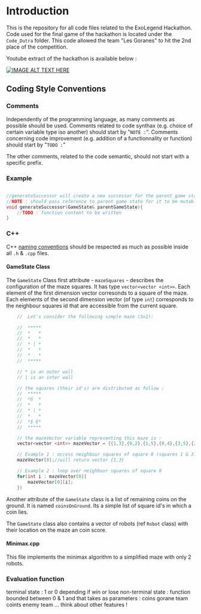 # Introduction
This is the repository for all code files related to the ExoLegend Hackathon. Code used for the final game of the hackathon is located under the ```Code_Dutra``` folder. This code allowed the team "Les Goranes" to hit the 2nd place of the competition.

Youtube extract of the hackathon is available below :

[![IMAGE ALT TEXT HERE](https://img.youtube.com/vi/I6lq8xZG_MM/0.jpg)](https://www.youtube.com/watch?v=I6lq8xZG_MM)

## Coding Style Conventions
### Comments
Independently of the programming language, as many comments as possible should be used. Comments related to code synthax (e.g. choice of certain variable type iso another) should start by "`NOTE :`". Comments concerning code improvement (e.g. addition of a functionnality or function) should start by "`TODO :`"

The other comments, related to the code semantic, should not start with a specific prefix.

### Example
```cpp

//generateSuccessor will create a new successor for the parent game state
//NOTE : should pass reference to parent game state for it to be mutable
void generateSuccessor(GameState& parentGameState){
    //TODO : function content to be written
}
```

### C++
C++ [naming conventions](https://www.geeksforgeeks.org/naming-convention-in-c/) should be respected as much as possible inside all `.h` & `.cpp` files.

#### GameState Class
The `GameState` Class first attribute - `mazeSquares` - describes the configuration of the maze squares. It has type `vector<vector <int>>`. Each element of the first dimension vector corresonds to a square of the maze. Each elements of the second dimension vector (of type `int`) corresponds to the neighbour squares id that are accessible from the current square.

```cpp
    //  Let's consider the following simple maze (3x2):

    //  *****
    //  *   *
    //  *   *
    //  * | *
    //  *   *
    //  *   *
    //  *****

    // * is an outer wall
    // | is an inter wall

    // the squares (their id's) are distributed as follow :
    //  *****
    //  *G  *
    //  *   *
    //  * | *
    //  *   *
    //  *$ E*
    //  *****

    // the mazeVector variable representing this maze is :
    vector<vector <int>> mazeVector = {{1,3},{0,2},{1,5},{0,4},{3,5},{2,4}};

    // Example 1 : access neighbour squares of square 0 (squares 1 & 3)
    mazeVector[0];//will return vector {1,3}

    // Example 2 : loop over neighbour squares of square 0
    for(int i : mazeVector[0]{
        mazeVector[0][i];
    })

```
Another attribute of the `GameState` class is a list of remaining coins on the ground. It is named `coinsOnGround`. Its a simple list of square id's in which a coin lies.

The `GameState` class also contains a vector of robots (ref `Robot` class) with their location on the maze an coin score.

#### Minimax.cpp

This file implements the minimax algorithm to a simplified maze with only 2 robots.

### Evaluation function
terminal state : 1 or 0 depending if win or lose
non-terminal state : function bounded between 0 & 1 and that takes as parameters :
    coins gorane team
    coints enemy team
    ... think about other features !



